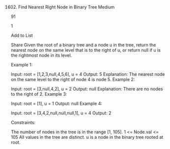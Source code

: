 1602. Find Nearest Right Node in Binary Tree
Medium

91

1

Add to List

Share
Given the root of a binary tree and a node u in the tree, return the nearest node on the same level that is to the right of u, or return null if u is the rightmost node in its level.



Example 1:



Input: root = [1,2,3,null,4,5,6], u = 4
Output: 5
Explanation: The nearest node on the same level to the right of node 4 is node 5.
Example 2:



Input: root = [3,null,4,2], u = 2
Output: null
Explanation: There are no nodes to the right of 2.
Example 3:

Input: root = [1], u = 1
Output: null
Example 4:

Input: root = [3,4,2,null,null,null,1], u = 4
Output: 2


Constraints:

The number of nodes in the tree is in the range [1, 105].
1 <= Node.val <= 105
All values in the tree are distinct.
u is a node in the binary tree rooted at root.
